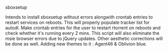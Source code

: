 sboxsetup


Intends to install sboxsetup without errors alongwith crontab entries to restart services on reboots. 
This will properly populate tracker list for autodl. Make crontab entries for the user to restart rtorrent on reboots and check whether it's running every 2 mins. 
This script will also eliminate the msie browser errors due to jQuery updates. 
Other aesthetic corrections will be done as well.
Adding new themes to it : Agent46 & Oblivion blue.
